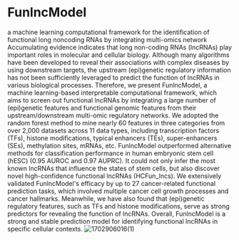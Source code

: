 # FunlncModel
a machine learning computational framework for the identification of functional long noncoding RNAs by integrating multi-omics network
Accumulating evidence indicates that long non-coding RNAs (lncRNAs) play important roles in molecular and cellular biology. Although many algorithms have been developed to reveal their associations with complex diseases by using downstream targets, the upstream (epi)genetic regulatory information has not been sufficiently leveraged to predict the function of lncRNAs in various biological processes. Therefore, we present FunlncModel, a machine learning-based interpretable computational framework, which aims to screen out functional lncRNAs by integrating a large number of (epi)genetic features and functional genomic features from their upstream/downstream multi-omic regulatory networks. We adopted the random forest method to mine nearly 60 features in three categories from over 2,000 datasets across 11 data types, including transcription factors (TFs), histone modifications, typical enhancers (TEs), super-enhancers (SEs), methylation sites, mRNAs, etc. FunlncModel outperformed alternative methods for classification performance in human embryonic stem cell (hESC) (0.95 AUROC and 0.97 AUPRC). It could not only infer the most known lncRNAs that influence the states of stem cells, but also discover novel high-confidence functional lncRNAs (HCFun_lncs). We extensively validated FunlncModel's efficacy by up to 27 cancer-related functional prediction tasks, which involved multiple cancer cell growth processes and cancer hallmarks. Meanwhile, we have also found that (epi)genetic regulatory features, such as TFs and histone modifications, serve as strong predictors for revealing the function of lncRNAs. Overall, FunlncModel is a strong and stable prediction model for identifying functional lncRNAs in specific cellular contexts.
![1702906016(1)](https://github.com/liyanyubio/FunlncModel/assets/59090102/3aaf7621-b7b2-44a4-b909-a215e58c82e9)
